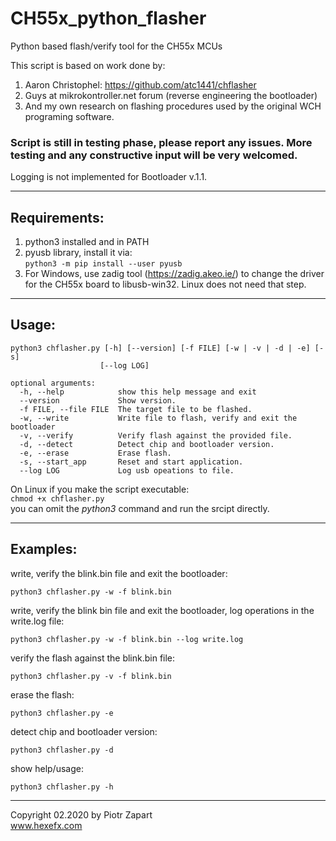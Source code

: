 # CH55x_python_flasher
Python based flash/verify tool for the CH55x MCUs

This script is based on work done by:
1. Aaron Christophel: https://github.com/atc1441/chflasher  
2. Guys at mikrokontroller.net forum (reverse engineering the bootloader)  
3. And my own research on flashing procedures used by the original WCH programing software. 

### Script is still in testing phase, please report any issues. More testing and any constructive input will be very welcomed.  
Logging is not implemented for Bootloader v.1.1.  

___
## Requirements:  
1. python3 installed and in PATH
2. pyusb library, install it via:  
   ```python3 -m pip install --user pyusb ```
3. For Windows, use zadig tool (https://zadig.akeo.ie/) to change the driver for the CH55x board to libusb-win32. Linux does not need that step.  

___
## Usage:

```
python3 chflasher.py [-h] [--version] [-f FILE] [-w | -v | -d | -e] [-s]
                    [--log LOG]

optional arguments:
  -h, --help            show this help message and exit
  --version             Show version.
  -f FILE, --file FILE  The target file to be flashed.
  -w, --write           Write file to flash, verify and exit the bootloader
  -v, --verify          Verify flash against the provided file.
  -d, --detect          Detect chip and bootloader version.
  -e, --erase           Erase flash.
  -s, --start_app       Reset and start application.
  --log LOG             Log usb opeations to file.
```
On Linux if you make the script executable:  
```chmod +x chflasher.py```  
you can omit the _python3_ command and run the srcipt directly.  


___
## Examples:

write, verify the blink.bin file and exit the bootloader:  

```python3 chflasher.py -w -f blink.bin```  

write, verify the blink bin file and exit the bootloader, log operations in the write.log file:

```python3 chflasher.py -w -f blink.bin --log write.log```  

verify the flash against the blink.bin file:  

```python3 chflasher.py -v -f blink.bin```   

erase the flash:  

```python3 chflasher.py -e```  

detect chip and bootloader version:  

```python3 chflasher.py -d```  

show help/usage:  

```python3 chflasher.py -h```  

___

Copyright 02.2020 by Piotr Zapart  
www.hexefx.com
